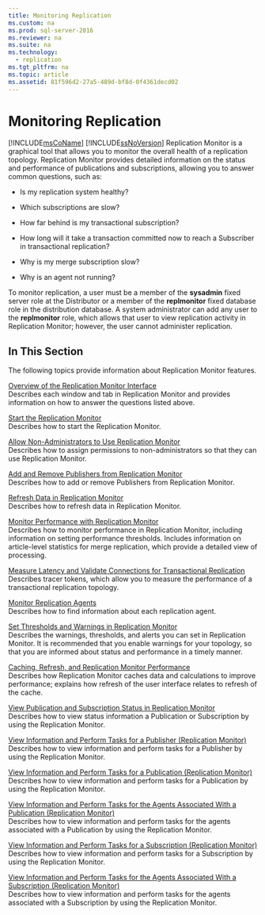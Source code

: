 ```yaml
---
title: Monitoring Replication
ms.custom: na
ms.prod: sql-server-2016
ms.reviewer: na
ms.suite: na
ms.technology: 
  - replication
ms.tgt_pltfrm: na
ms.topic: article
ms.assetid: 81f596d2-27a5-489d-bf8d-0f4361decd02
---
```

# Monitoring Replication
  [!INCLUDE[msCoName](../../Topics/TopicNameContainA/includes/msCoName_md.md)] [!INCLUDE[ssNoVersion](../../Topics/TopicNameContainA/includes/ssNoVersion_md.md)] Replication Monitor is a graphical tool that allows you to monitor the overall health of a replication topology. Replication Monitor provides detailed information on the status and performance of publications and subscriptions, allowing you to answer common questions, such as:  
  
-   Is my replication system healthy?  
  
-   Which subscriptions are slow?  
  
-   How far behind is my transactional subscription?  
  
-   How long will it take a transaction committed now to reach a Subscriber in transactional replication?  
  
-   Why is my merge subscription slow?  
  
-   Why is an agent not running?  
  
 To monitor replication, a user must be a member of the **sysadmin** fixed server role at the Distributor or a member of the **replmonitor** fixed database role in the distribution database. A system administrator can add any user to the **replmonitor** role, which allows that user to view replication activity in Replication Monitor; however, the user cannot administer replication.  
  
## In This Section  
 The following topics provide information about Replication Monitor features.  
  
 [Overview of the Replication Monitor Interface](../../Topics/TopicNameNotContainA/Overview-of-the-Replication-Monitor-Interface.md)  
 Describes each window and tab in Replication Monitor and provides information on how to answer the questions listed above.  
  
 [Start the Replication Monitor](../../Topics/TopicNameNotContainA/Start-the-Replication-Monitor.md)  
 Describes how to start the Replication Monitor.  
  
 [Allow Non-Administrators to Use Replication Monitor](../../Topics/TopicNameNotContainA/Allow-Non-Administrators-to-Use-Replication-Monitor.md)  
 Describes how to assign permissions to non-administrators so that they can use Replication Monitor.  
  
 [Add and Remove Publishers from Replication Monitor](../../Topics/TopicNameNotContainA/Add-and-Remove-Publishers-from-Replication-Monitor.md)  
 Describes how to add or remove Publishers from Replication Monitor.  
  
 [Refresh Data in Replication Monitor](../../Topics/TopicNameNotContainA/Refresh-Data-in-Replication-Monitor.md)  
 Describes how to refresh data in Replication Monitor.  
  
 [Monitor Performance with Replication Monitor](../../Topics/TopicNameNotContainA/Monitor-Performance-with-Replication-Monitor.md)  
 Describes how to monitor performance in Replication Monitor, including information on setting performance thresholds. Includes information on article-level statistics for merge replication, which provide a detailed view of processing.  
  
 [Measure Latency and Validate Connections for Transactional Replication](../../Topics/TopicNameNotContainA/Measure-Latency-and-Validate-Connections-for-Transactional-Replication.md)  
 Describes tracer tokens, which allow you to measure the performance of a transactional replication topology.  
  
 [Monitor Replication Agents](../../Topics/TopicNameNotContainA/Monitor-Replication-Agents.md)  
 Describes how to find information about each replication agent.  
  
 [Set Thresholds and Warnings in Replication Monitor](../../Topics/TopicNameNotContainA/Set-Thresholds-and-Warnings-in-Replication-Monitor.md)  
 Describes the warnings, thresholds, and alerts you can set in Replication Monitor. It is recommended that you enable warnings for your topology, so that you are informed about status and performance in a timely manner.  
  
 [Caching, Refresh, and Replication Monitor Performance](../../Topics/TopicNameNotContainA/Caching--Refresh--and-Replication-Monitor-Performance.md)  
 Describes how Replication Monitor caches data and calculations to improve performance; explains how refresh of the user interface relates to refresh of the cache.  
  
 [View Publication and Subscription Status in Replication Monitor](../../Topics/TopicNameNotContainA/View-Publication-and-Subscription-Status-in-Replication-Monitor.md)  
 Describes how to view status information a Publication or Subscription by using the Replication Monitor.  
  
 [View Information and Perform Tasks for a Publisher &#40;Replication Monitor&#41;](../../Topics/TopicNameContainA/View-Information-and-Perform-Tasks-for-a-Publisher--Replication-Monitor-.md)  
 Describes how to view information and perform tasks for a Publisher by using the Replication Monitor.  
  
 [View Information and Perform Tasks for a Publication &#40;Replication Monitor&#41;](../../Topics/TopicNameContainA/View-Information-and-Perform-Tasks-for-a-Publication--Replication-Monitor-.md)  
 Describes how to view information and perform tasks for a Publication by using the Replication Monitor.  
  
 [View Information and Perform Tasks for the Agents Associated With a Publication &#40;Replication Monitor&#41;](../../Topics/TopicNameContainA/View-Information-and-Perform-Tasks-for-the-Agents-Associated-With-a-Publication--Replication-Monitor-.md)  
 Describes how to view information and perform tasks for the agents associated with a Publication by using the Replication Monitor.  
  
 [View Information and Perform Tasks for a Subscription &#40;Replication Monitor&#41;](../../Topics/TopicNameContainA/View-Information-and-Perform-Tasks-for-a-Subscription--Replication-Monitor-.md)  
 Describes how to view information and perform tasks for a Subscription by using the Replication Monitor.  
  
 [View Information and Perform Tasks for the Agents Associated With a Subscription &#40;Replication Monitor&#41;](../../Topics/TopicNameContainA/View-Information-and-Perform-Tasks-for-the-Agents-Associated-With-a-Subscription--Replication-Monitor-.md)  
 Describes how to view information and perform tasks for the agents associated with a Subscription by using the Replication Monitor.  
  
  
